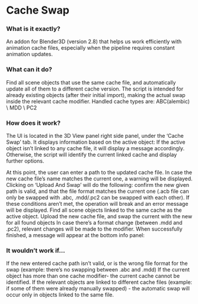 # Cache Swap

### What is it exactly?
An addon for Blender3D (version 2.8) that helps us work efficiently with animation cache files, especially when the pipeline requires constant animation updates.

### What can it do?
Find all scene objects that use the same cache file, and automatically update all of them to a different cache version.
The script is intended for already existing objects (after their initial import), making the actual swap inside the relevant cache modifier.
Handled cache types are: ABC(alembic) \ MDD \ PC2

### How does it work?
The UI is located in the 3D View panel right side panel, under the ‘Cache Swap’ tab.
It displays information based on the active object:
If the active object isn’t linked to any cache file, it will display a message accordingly. Otherwise, the script will identify the current linked cache and display further options.

At this point, the user can enter a path to the updated cache file. In case the new cache file’s name matches the current one, a warning will be displayed.
Clicking on ‘Upload And Swap’ will do the following:
confirm the new given path is valid, and that the file format matches the current one (.acb file can only be swapped with .abc, .mdd/.pc2 can be swapped with each other).
If these conditions aren’t met, the operation will break and an error message will be displayed.
Find all scene objects linked to the same cache as the active object.
Upload the new cache file, and swap the current with the new for all found objects
In case there’s a format change (between .mdd and .pc2), relevant changes will be made to the modifier.
When successfully finished, a message will appear at the bottom info panel:

### It wouldn’t work if…
If the new entered cache path isn’t valid, or is the wrong file format for the swap (example: there’s no swapping between .abc and .mdd)
If the current object has more than one cache modifier- the current cache cannot be identified.
If the relevant objects are linked to different cache files (example: if some of them were already manually swapped) - the automatic swap will occur only in objects linked to the same file.

